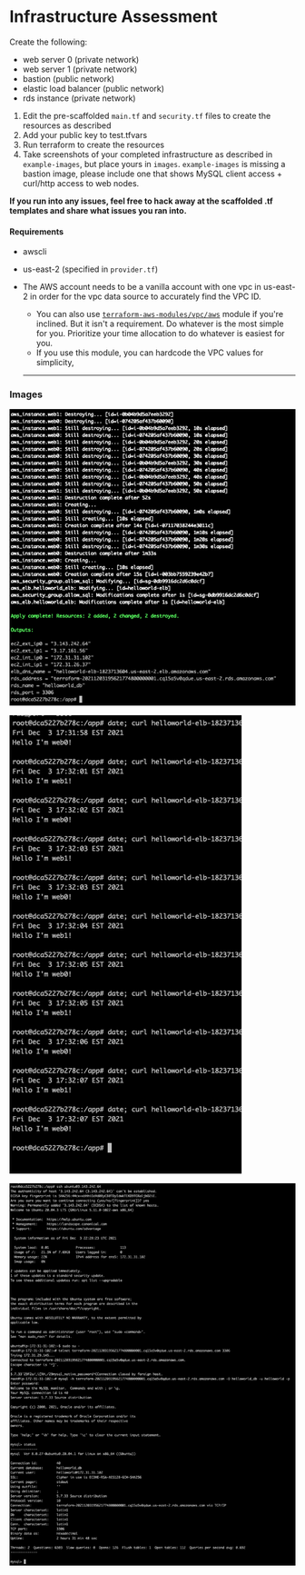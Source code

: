# Infrastructure Assessment
Create the following:
- web server 0 (private network)
- web server 1 (private network)
- bastion (public network)
- elastic load balancer (public network)
- rds instance (private network)

1. Edit the pre-scaffolded `main.tf` and `security.tf` files to create the resources as described
2. Add your public key to test.tfvars
3. Run terraform to create the resources
4. Take screenshots of your completed infrastructure as described in `example-images`, but place yours in `images`. `example-images` is missing a bastion image, please include one that shows MySQL client access + curl/http access to web nodes.

**If you run into any issues, feel free to hack away at the scaffolded .tf templates and share what issues you ran into.**

#### Requirements
- awscli
- us-east-2 (specified in `provider.tf`)
- The AWS account needs to be a vanilla account with one vpc in us-east-2 in order for the vpc data source to accurately find the VPC ID.
    - You can also use [`terraform-aws-modules/vpc/aws`](https://registry.terraform.io/modules/terraform-aws-modules/vpc/aws/latest#usage) module if you're inclined. But it isn't a requirement. Do whatever is the most simple for you. Prioritize your time allocation to do whatever is easiest for you.
    - If you use this module, you can hardcode the VPC values for simplicity,

  --------------

### Images
![terraform]

[terraform]: example-images/terraform.png "Terraform Screenshot"

![loadbalancer]

[loadbalancer]: example-images/loadbalancer.png "Loadbalancer Screenshot"

![database]

[database]: example-images/database.png "Database Screenshot"
